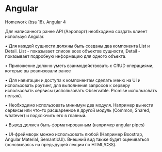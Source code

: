 # Angular
Homework (bsa 18). Angular 4

Для написанного ранее API (Аэропорт) необходимо создать клиент используя Angular.

• Для каждой сущности должны быть созданы два компонента List и Detail. List - показывает список всех объектов сущности, Detail - показывает подробную информацию для одного объекта.

• Приложение должно уметь взаимодействовать с CRUD операциями, которые вы реализовали ранее

• Для навигации и доступа к компонентам сделать меню на UI и использовать роутинг, для выполнения запросов к серверу использовать сервисы (использовать Observable. Promise использовать нельзя).

• Необходимо использовать минимум два модуля. Например вынести сервисы или что-то расшаренное в другой модуль (Common, Shared, whatever) и подключить его в главный.

• Вывод должен быть форматированным (например angular pipes)

• UI-фреймворк можно использовать любой (Например Boostrap, Angular Material, SemanticUI). Внешний вид также будет оцениваться (основываясь на предыдущей лекции по HTML/CSS).
